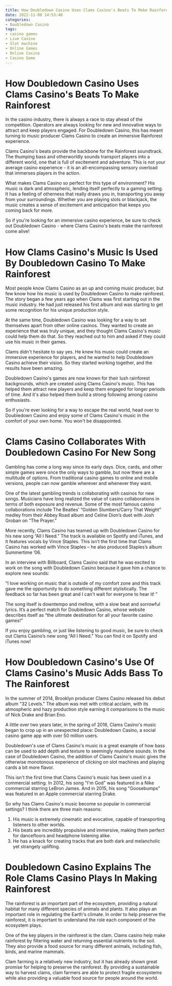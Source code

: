 ```yaml
---
title: How Doubledown Casino Uses Clams Casino's Beats To Make Rainforest 
date: 2022-11-08 14:53:40
categories:
- Doubledown Casino
tags:
- casino games
- Live Casino
- Slot machine
- Online Games
- Online Casino
- Casino Game
---
```



#  How Doubledown Casino Uses Clams Casino's Beats To Make Rainforest 

In the casino industry, there is always a race to stay ahead of the competition. Operators are always looking for new and innovative ways to attract and keep players engaged. For Doubledown Casino, this has meant turning to music producer Clams Casino to create an immersive Rainforest experience.

Clams Casino's beats provide the backbone for the Rainforest soundtrack. The thumping bass and otherworldly sounds transport players into a different world, one that is full of excitement and adventure. This is not your average casino experience - it is an all-encompassing sensory overload that immerses players in the action.

What makes Clams Casino so perfect for this type of environment? His music is dark and atmospheric, lending itself perfectly to a gaming setting. It has a feeling of otherness that really draws you in, transporting you away from your surroundings. Whether you are playing slots or blackjack, the music creates a sense of excitement and anticipation that keeps you coming back for more.

So if you're looking for an immersive casino experience, be sure to check out Doubledown Casino - where Clams Casino's beats make the rainforest come alive!

#  How Clams Casino's Music Is Used By Doubledown Casino To Make Rainforest 

Most people know Clams Casino as an up and coming music producer, but few know how his music is used by Doubledown Casino to make rainforest. The story began a few years ago when Clams was first starting out in the music industry. He had just released his first album and was starting to get some recognition for his unique production style.

At the same time, Doubledown Casino was looking for a way to set themselves apart from other online casinos. They wanted to create an experience that was truly unique, and they thought Clams Casino's music could help them do that. So they reached out to him and asked if they could use his music in their games.

Clams didn't hesitate to say yes. He knew his music could create an immersive experience for players, and he wanted to help Doubledown Casino achieve their vision. So they started working together, and the results have been amazing.

Doubledown Casino's games are now known for their lush rainforest backgrounds, which are created using Clams Casino's music. This has helped them attract new players and keep them engaged for longer periods of time. And it's also helped them build a strong following among casino enthusiasts.

So if you're ever looking for a way to escape the real world, head over to Doubledown Casino and enjoy some of Clams Casino's music in the comfort of your own home. You won't be disappointed.

#  Clams Casino Collaborates With Doubledown Casino For New Song 

Gambling has come a long way since its early days. Dice, cards, and other simple games were once the only ways to gamble, but now there are a multitude of options. From traditional casino games to online and mobile versions, people can now gamble wherever and whenever they want.

One of the latest gambling trends is collaborating with casinos for new songs. Musicians have long realized the value of casino collaborations in terms of both exposure and revenue. Some of the most famous casino collaborations include The Beatles’ “Golden Slumbers/Carry That Weight” medley from their Abbey Road album and Celine Dion’s duet with Josh Groban on “The Prayer.”

More recently, Clams Casino has teamed up with Doubledown Casino for his new song “All I Need.” The track is available on Spotify and iTunes, and it features vocals by Vince Staples. This isn’t the first time that Clams Casino has worked with Vince Staples – he also produced Staples’s album Summertime ’06.

In an interview with Billboard, Clams Casino said that he was excited to work on the song with Doubledown Casino because it gave him a chance to explore new sounds:

“I love working on music that is outside of my comfort zone and this track gave me the opportunity to do something different stylistically. The feedback so far has been great and I can't wait for everyone to hear it! "

The song itself is downtempo and mellow, with a slow beat and sorrowful lyrics. It’s a perfect match for Doubledown Casino, whose website describes itself as “the ultimate destination for all your favorite casino games!”

If you enjoy gambling, or just like listening to good music, be sure to check out Clams Casino’s new song “All I Need.” You can find it on Spotify and iTunes now!

#  How Doubledown Casino's Use Of Clams Casino's Music Adds Bass To The Rainforest 

In the summer of 2014, Brooklyn producer Clams Casino released his debut album "32 Levels." The album was met with critical acclaim, with its atmospheric and hazy production style earning it comparisons to the music of Nick Drake and Brian Eno.

A little over two years later, in the spring of 2016, Clams Casino's music began to crop up in an unexpected place: Doubledown Casino, a social casino game app with over 50 million users.

Doubledown's use of Clams Casino's music is a great example of how bass can be used to add depth and texture to seemingly mundane sounds. In the case of Doubledown Casino, the addition of Clams Casino's music gives the otherwise monotonous experience of clicking on slot machines and playing cards a bit more flavor.

This isn't the first time that Clams Casino's music has been used in a commercial setting. In 2012, his song "I'm God" was featured in a Nike commercial starring LeBron James. And in 2015, his song "Goosebumps" was featured in an Apple commercial starring Drake.

So why has Clams Casino's music become so popular in commercial settings? I think there are three main reasons:

1) His music is extremely cinematic and evocative, capable of transporting listeners to other worlds.
2) His beats are incredibly propulsive and immersive, making them perfect for dancefloors and headphone listening alike.
3) He has a knack for creating tracks that are both dark and melancholic yet strangely uplifting.

#  Doubledown Casino Explains The Role Clams Casino Plays In Making Rainforest

The rainforest is an important part of the ecosystem, providing a natural habitat for many different species of animals and plants. It also plays an important role in regulating the Earth's climate. In order to help preserve the rainforest, it is important to understand the role each component of the ecosystem plays.

One of the key players in the rainforest is the clam. Clams casino help make rainforest by filtering water and returning essential nutrients to the soil. They also provide a food source for many different animals, including fish, birds, and marine mammals.

Clam farming is a relatively new industry, but it has already shown great promise for helping to preserve the rainforest. By providing a sustainable way to harvest clams, clam farmers are able to protect fragile ecosystems while also providing a valuable food source for people around the world.